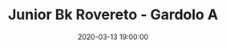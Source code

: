 ---
title: Junior Bk Rovereto - Gardolo A
date: 2020-03-13 19:00:00
squadra-a: Bc Gardolo A
punteggio-a: 
squadra-b: Junior Bk Rovereto
punteggio-b: 
partite/squadra: under-18-19-20
luogo: SCUOLA M. ¿D. CHIESA¿
categoria: under 18
---